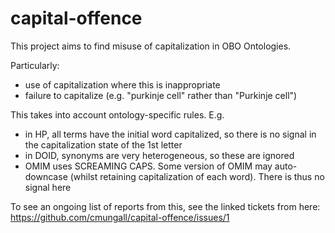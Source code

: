 # capital-offence

This project aims to find misuse of capitalization in OBO Ontologies.

Particularly:

 * use of capitalization where this is inappropriate
 * failure to capitalize (e.g. "purkinje cell" rather than "Purkinje cell")

This takes into account ontology-specific rules. E.g.

 * in HP, all terms have the initial word capitalized, so there is no signal in the capitalization state of the 1st letter
 * in DOID, synonyms are very heterogeneous, so these are ignored
 * OMIM uses SCREAMING CAPS. Some version of OMIM may auto-downcase (whilst retaining capitalization of each word). There is thus no signal here

To see an ongoing list of reports from this, see the linked tickets from here: https://github.com/cmungall/capital-offence/issues/1
